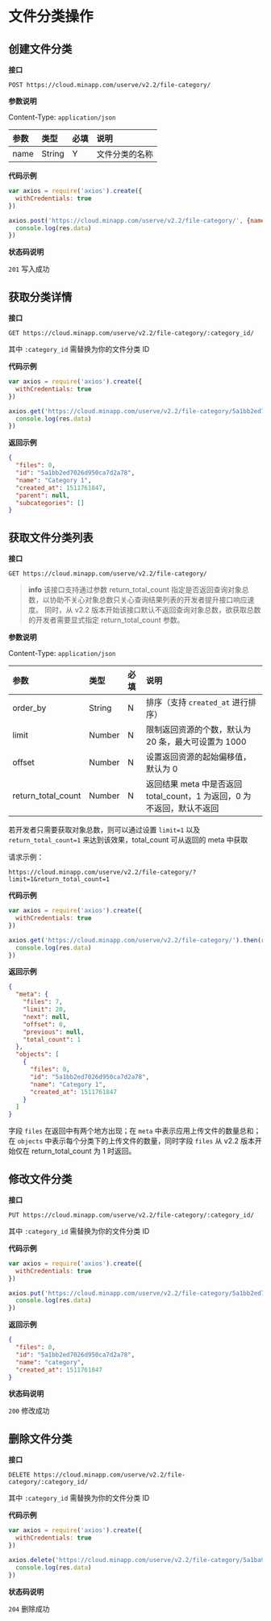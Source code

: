 # 文件分类操作

## 创建文件分类

**接口**

`POST https://cloud.minapp.com/userve/v2.2/file-category/`

**参数说明**

Content-Type: `application/json`

| 参数  | 类型   | 必填 | 说明 |
| :--- | :----- | :-- | :-- |
| name | String | Y   | 文件分类的名称 |

**代码示例**

```js
var axios = require('axios').create({
  withCredentials: true
})

axios.post('https://cloud.minapp.com/userve/v2.2/file-category/', {name: 'Category'}).then(res => {
  console.log(res.data)
})
```

**状态码说明**

`201` 写入成功


## 获取分类详情

**接口**

`GET https://cloud.minapp.com/userve/v2.2/file-category/:category_id/`

其中 `:category_id` 需替换为你的文件分类 ID

**代码示例**

```js
var axios = require('axios').create({
  withCredentials: true
})

axios.get('https://cloud.minapp.com/userve/v2.2/file-category/5a1bb2ed7026d950ca7d2a78/').then(res => {
  console.log(res.data)
})
```

**返回示例**

```json
{
  "files": 0,
  "id": "5a1bb2ed7026d950ca7d2a78",
  "name": "Category 1",
  "created_at": 1511761847,
  "parent": null,
  "subcategories": []
}
```


## 获取文件分类列表

**接口**

`GET https://cloud.minapp.com/userve/v2.2/file-category/`

> **info**
> 该接口支持通过参数 return_total_count 指定是否返回查询对象总数，以协助不关心对象总数只关心查询结果列表的开发者提升接口响应速度。
同时，从 v2.2 版本开始该接口默认不返回查询对象总数，欲获取总数的开发者需要显式指定 return_total_count 参数。

**参数说明**

Content-Type: `application/json`

| 参数      | 类型   | 必填 | 说明 |
| :------- | :----- | :-- | :-- |
| order_by | String | N   | 排序（支持 `created_at` 进行排序）|
| limit    | Number | N   | 限制返回资源的个数，默认为 20 条，最大可设置为 1000 |
| offset   | Number | N   | 设置返回资源的起始偏移值，默认为 0 |
| return_total_count   | Number | N   | 返回结果 meta 中是否返回 total_count，1 为返回，0 为不返回，默认不返回 |

若开发者只需要获取对象总数，则可以通过设置 `limit=1` 以及 `return_total_count=1` 来达到该效果，total_count 可从返回的 meta 中获取

请求示例：

```
https://cloud.minapp.com/userve/v2.2/file-category/?limit=1&return_total_count=1
```

**代码示例**

```js
var axios = require('axios').create({
  withCredentials: true
})

axios.get('https://cloud.minapp.com/userve/v2.2/file-category/').then(res => {
  console.log(res.data)
})
```

**返回示例**

```json
{
  "meta": {
    "files": 7,
    "limit": 20,
    "next": null,
    "offset": 0,
    "previous": null,
    "total_count": 1
  },
  "objects": [
    {
      "files": 0,
      "id": "5a1bb2ed7026d950ca7d2a78",
      "name": "Category 1",
      "created_at": 1511761847
    }
  ]
}
```

字段 `files` 在返回中有两个地方出现；在 `meta` 中表示应用上传文件的数量总和；在 `objects` 中表示每个分类下的上传文件的数量，同时字段 `files` 从 v2.2 版本开始仅在 return_total_count 为 1 时返回。


## 修改文件分类

**接口**

`PUT https://cloud.minapp.com/userve/v2.2/file-category/:category_id/`

其中 `:category_id` 需替换为你的文件分类 ID

**代码示例**

```js
var axios = require('axios').create({
  withCredentials: true
})

axios.put('https://cloud.minapp.com/userve/v2.2/file-category/5a1bb2ed7026d950ca7d2a78/', {name: 'Category'}).then(res => {
  console.log(res.data)
})
```

**返回示例**

```json
{
  "files": 0,
  "id": "5a1bb2ed7026d950ca7d2a78",
  "name": "category",
  "created_at": 1511761847
}
```

**状态码说明**

`200` 修改成功


## 删除文件分类

**接口**

`DELETE https://cloud.minapp.com/userve/v2.2/file-category/:category_id/`

其中 `:category_id` 需替换为你的文件分类 ID

**代码示例**

```js
var axios = require('axios').create({
  withCredentials: true
})

axios.delete('https://cloud.minapp.com/userve/v2.2/file-category/5a1ba9c1fff1d651135e5ff1/').then(res => {
  console.log(res.data)
})
```

**状态码说明**

`204` 删除成功

